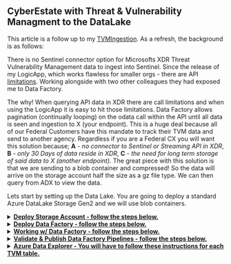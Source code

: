 ## CyberEstate with Threat & Vulnerability Managment to the DataLake

This article is a follow up to my [TVMIngestion](https://github.com/Cyberlorians/Articles/blob/main/TVMIngestion.md). As a refresh, the background is as follows:

There is no Sentinel connector option for Microsofts XDR Threat Vulnerability Management data to ingest into Sentinel. Since the release of my LogicApp, which works flawless for smaller orgs - there are API [limitations](https://learn.microsoft.com/en-us/legal/microsoft-365/api-terms). Working alongside with two other colleagues they  had exposed me to Data Factory.

The why! When querying API data in XDR there are call limitations and when using the LogicApp it is easy to hit those limitations. Data Factory allows pagination (continually looping) on the odata call within the API until all data is seen and ingestion to X (your endpoint). This is a huge deal because all of our Federal Customers have this mandate to track their TVM data and send to another agency. Regardless if you are a Federal CX you will want this solution because; **A** - *no connector to Sentinel or Streaming API in XDR*, **B** - *only 30 Days of data reside in XDR*, **C** - *the need for long term storage of said data to X (another endpoint).* The great piece with this solution is that we are sending to a blob container and compressed! So the data will arrive on the storage account half the size as a gz file type. We can then query from ADX to view the data.

Lets start by setting up the Data Lake. You are going to deploy a standard Azure DataLake Storage Gen2 and we will use blob containers.

<details><summary> <b><u><font size="<h3>">Deploy Storage Account - follow the steps below.</font></u></b></summary> 
<p>

**1** - *In Azure, Create Storage Account.*

![](https://github.com/Cyberlorians/uploadedimages/blob/main/storage1.png)

**2** - *Enable Hierarchical Namespace. This will flag Data Lake GenV2 to kick off.*

![](https://github.com/Cyberlorians/uploadedimages/blob/main/storage2.png)

**3** - *Uncheck the recovery features. If you do not do this it will block the deployment*

![](https://github.com/Cyberlorians/uploadedimages/blob/main/storage3.png)

</details>


<details><summary> <b><u><font size="<h3>">Deploy Data Factory - follow the steps below.</font></u></b></summary> 
<p>

**1** - *In Azure, Create Data Factory.*

![](https://github.com/Cyberlorians/uploadedimages/blob/main/adf1.png)

**2** - *After creation of the Data Factory navigate to Managed Identities just under the Settings blade. Click "Azure Role Assignments".*

![](https://github.com/Cyberlorians/uploadedimages/blob/main/adf2.png)

**3** - *As seen in the image, add "Storage Blob Contributor" for this managed identity to the Data Lake created earlier.*

![](https://github.com/Cyberlorians/uploadedimages/blob/main/adf3.png)

**4** - *Open Azure PowerShell CLI and run the [script] you see below. MAKE SURE YOU ENTER YOUR LOGIC APP NAME.*

```
$miObjectID = $null
Write-Host "Looking for Managed Identity with default prefix names of the Logic App..."
$miObjectIDs = @()
$miObjectIDs = (Get-AzureADServicePrincipal -SearchString "YOURLOGICAPPNAME").ObjectId
if ($miObjectIDs -eq $null) {
   $miObjectIDs = Read-Host -Prompt "Enter ObjectId of Managed Identity (from Logic App):"
}

# The app ID of the Microsoft Graph API where we want to assign the permissions
$appId = "fc780465-2017-40d4-a0c5-307022471b92"
$permissionsToAdd = @("Vulnerability.Read.All","Software.Read.All")
$app = Get-AzureADServicePrincipal -Filter "AppId eq '$appId'"

foreach ($miObjectID in $miObjectIDs) {
    foreach ($permission in $permissionsToAdd) {
    Write-Host $permissions
    $role = $app.AppRoles | where Value -Like $permission | Select-Object -First 1
    New-AzureADServiceAppRoleAssignment -Id $role.Id -ObjectId $miObjectIDs -PrincipalId $miObjectID -ResourceId $app.ObjectId
    }
}
```

![](https://github.com/Cyberlorians/uploadedimages/blob/main/adfperms1.png)

![](https://github.com/Cyberlorians/uploadedimages/blob/main/adfperm2.png)

## Configuring Data Factory - follow steps below.

*Disclaimer - it is important to note that for this demo I chose a commercial instance. You can change the endpoints to mimic other Azure Environments see right below.*

```
Commercial URL = https://api.securitycenter.microsoft.com/api/machines/SoftwareVulnerabilitiesByMachine?deviceName
Commercial Audience = https://api.securitycenter.microsoft.com

GCC URL = https://api-gcc.securitycenter.microsoft.us/api/machines/SoftwareVulnerabilitiesByMachine?deviceName
GCC Audience = https://api-gcc.securitycenter.microsoft.us

GCCH URI = https://api-gov.securitycenter.microsoft.us/api/machines/SoftwareVulnerabilitiesByMachine?deviceName
GCCH Audience = https://api-gov.securitycenter.microsoft.us
```
</details>

<details><summary> <b><u><font size="<h3>">Working w/ Data Factory - follow the steps below.</font></u></b></summary> 
<p>

**1** - *Click "Launch Studio"*

![](https://github.com/Cyberlorians/uploadedimages/blob/main/adf4.png)

**2** - *Click Author > then the + sign > Pipeline > Import from pipeline template"*

![](https://github.com/Cyberlorians/uploadedimages/blob/main/adf5.png)

**3** - *When prompted for a ZIP file, down and save the [TVM Data Factory Template](https://github.com/Cyberlorians/CyberEstate/blob/main/AHTVM.zip) file then upload as the template. Once uploaded the default upload will look like the below image.*

![](https://github.com/Cyberlorians/uploadedimages/blob/main/adf6restvuln.png)

**4** - *You will need to create Linked Services for each to work. On the "TVM_Rest_Vuln_Connection(Rest dataset)", click the drop-down and click "New". Follow the below snippet, test-connection and create. NOTE - none of these connections will work unless you have set the permissions for ADF on the managed identity via the script.*

![](https://github.com/Cyberlorians/uploadedimages/blob/main/adfrestvulnconnection.png).

**5** - *Navigate to the next Linked Service, "TVM_Out", click the drop-down and click "New". Follow the snippet, test-connection and create. NOTE - this connection will not work if you did not follow the step to give the Managed Identity the Storage Contributor role.*

![](https://github.com/Cyberlorians/uploadedimages/blob/main/adfoutconnection.png)

**6** - *You will need to create Linked Services for each to work. On the "TVM_Rest_Software_Connection(Rest dataset)", click the drop-down and click "New". Follow the below snippet, test-connection and create. NOTE - none of these connections will work unless you have set the permissions for ADF on the managed identity via the script.*

![](https://github.com/Cyberlorians/uploadedimages/blob/main/adfrestsoftwareconnection.png).

**7** - *You will need to create Linked Services for each to work. On the "TVM_Rest_Firmware_Connection(Rest dataset)", click the drop-down and click "New". Follow the below snippet, test-connection and create. NOTE - none of these connections will work unless you have set the permissions for ADF on the managed identity via the script.*

![](https://github.com/Cyberlorians/uploadedimages/blob/main/adfrestfirmwareconnection.png).

**8** - *Verify all connections are good and hit complete.*

![](https://github.com/Cyberlorians/uploadedimages/blob/main/connectionscompleted.png)

</details>

<details><summary> <b><u><font size="<h3>">Validate & Publish Data Factory Pipelines - follow the steps below.</font></u></b></summary> 
<p>


**1** - *After the last step of configuration, you'll be brought back to the pipeline menu. Click debug. Everything should check out perfectly if the steps were followed.*

![](https://github.com/Cyberlorians/uploadedimages/blob/main/pipelinevalidate.png).

**2** - *Navigate over to your Data Lake and verify the folders have been uploaded. Once there check the files are gz and block blobs (they are).*

![](https://github.com/Cyberlorians/uploadedimages/blob/main/adlsproof.png)

**3** - Once firmed successful, click "Publish All".*

![](https://github.com/Cyberlorians/uploadedimages/blob/main/adfoutlooksuccesspublish.png)

*4** - *Add a trigger to your pipeline - you chose the schedule.*

</details>

<details><summary> <b><u><font size="<h3>">Azure Data Explorer - You will have to follow these instructions for each TVM table.</font></u></b></summary> 
<p>

*Disclaimer - To Create [ADX](https://learn.microsoft.com/en-us/azure/data-explorer/create-cluster-and-database?tabs=free). You will have to follow these instructions for each TVM table.*

**1** - *Right click your DB and click, create External Table. Give the table a name accordingly to the TVM data you will be querying.*

![](https://github.com/Cyberlorians/uploadedimages/blob/main/adfadx1.png)

**2** - *On the Source tab, select "container" and add your data lake that was created.*

![](https://github.com/Cyberlorians/uploadedimages/blob/main/adfadx2.png)

**3** - *You will be prompted to grant permissions to ADX to READ the blob data.*

![](https://github.com/Cyberlorians/uploadedimages/blob/main/adfadx3.png)

**4** - *You will notice the compression type is Gzip. You can right click and remove the odata.context and odata.count columns if you chose. If not, click "Create table".*

![](https://github.com/Cyberlorians/uploadedimages/blob/main/adfadx4.png)

**5** - *Your table has been successfully created. This is not ingestion into ADX, it is only an external query. If you wish to ingest you will have to setup on a constant ingest with Event Grid.*

![](https://github.com/Cyberlorians/uploadedimages/blob/main/adfadx5.png)

**6** *Query your data.*

```
external_table('tvm_software')
| project value
| mv-expand value
| evaluate bag_unpack(value)
```

![](https://github.com/Cyberlorians/uploadedimages/blob/main/adfadx6.png)

</details>



